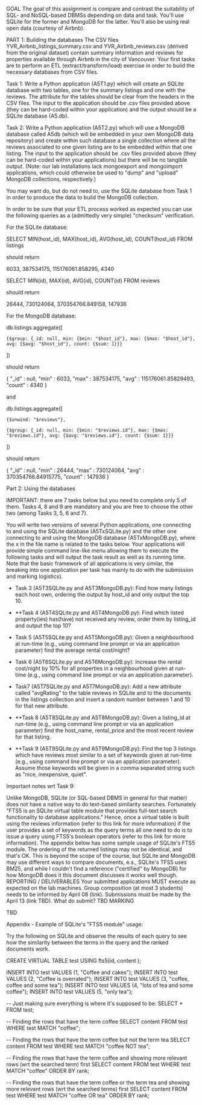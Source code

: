 GOAL
The goal of this assignment is compare and contrast the suitability of SQL- and NoSQL-based DBMSs depending on data and task. You'll use SQLite for the former and MongoDB for the latter. You'll also be using real open data (courtesy of Airbnb).

PART 1: Building the databases
The CSV files YVR_Airbnb_listings_summary.csv and YVR_Airbnb_reviews.csv (derived from the original dataset) contain summary information and reviews for properties available through Airbnb in the city of Vancouver. Your first tasks are to perform an ETL (extract/transform/load) exercise in order to build the necessary databases from CSV files.

Task 1: Write a Python application (A5T1.py) which will create an SQLite database with two tables, one for the summary listings and one with the reviews. The attribute for the tables should be clear from the headers in the CSV files. The input to the application should be .csv files provided above (they can be hard-coded within your application) and the output should be a SQLite database (A5.db).

Task 2: Write a Python application (A5T2.py) which will use a MongoDB database called A5db (which will be embedded in your own MongoDB data repository) and create within such database a single collection where all the reviews associated to one given listing are to be embedded within that one listing. The input to the application should be .csv files provided above (they can be hard-coded within your applications) but there will be no tangible output. (Note: our lab installations lack mongoexport and mongoimport applications, which could otherwise be used to "dump" and "upload" MongoDB collections, respectively.)

You may want do, but do not need to, use the SQLite database from Task 1 in order to produce the data to build the MongoDB collection.

In order to be sure that your ETL process worked as expected you can use the following queries as a (admittedly very simple) "checksum" verification. 

For the SQLite database:

SELECT MIN(host_id), MAX(host_id), AVG(host_id), COUNT(host_id) FROM listings

should return 

6033, 387534175, 115176061.858295, 4340

SELECT MIN(id), MAX(id), AVG(id), COUNT(id) FROM reviews 

should return 

26444, 730124064, 370354766.849158, 147936

For the MongoDB database:

db.listings.aggregate([ 

    {$group: {_id: null, min: {$min: "$host_id"}, max: {$max: "$host_id"}, avg: {$avg: "$host_id"}, count: {$sum: 1}}} 

])

should return 

{ "_id" : null, "min" : 6033, "max" : 387534175, "avg" : 115176061.85829493, "count" : 4340 }

and

db.listings.aggregate([

    {$unwind: "$reviews"}, 

    {$group: {_id: null, min: {$min: "$reviews.id"}, max: {$max: "$reviews.id"}, avg: {$avg: "$reviews.id"}, count: {$sum: 1}}}

])

should return 

{ "_id" : null, "min" : 26444, "max" : 730124064, "avg" : 370354766.84915775, "count" : 147936 }

Part 2: Using the databases

IMPORTANT: there are 7 tasks below but you need to complete only 5 of them. Tasks 4, 8 and 9 are mandatory and you are free to choose the other two (among Tasks 3, 5, 6 and 7). 

You will write two versions of several Python applications, one connecting to and using the SQLite database (A5TxSQLite.py) and the other one connecting to and using the MongoDB database (A5TxMongoDB.py), where the x in the file name is related to the tasks below. Your applications will provide simple command line-like menu allowing them to execute the following tasks and will output the task result as well as its running time. Note that the basic framework of all applications is very similar, the breaking into one application per task has mainly to do with the submission and marking logistics).

* Task 3 (A5T3SQLite.py and A5T3MongoDB.py): Find how many listings each host own, ordering the output by host_id and only output the top 10.

* **Task 4 (A5T4SQLite.py and A5T4MongoDB.py): Find which listed property(ies) has(have) not received any review, order them by listing_id and output the top 10? 

* Task 5 (A5T5SQLite.py and A5T5MongoDB.py): Given a neighbourhood at run-time (e.g., using command line prompt or via an application parameter) find the average rental cost/night?

* Task 6 (A5T6SQLite.py and A5T6MongoDB.py): Increase the rental cost/night by 10% for all properties in a neighbourhood given at run-time (e.g., using command line prompt or via an application parameter).

* Task7 (A5T7SQLite.py and A5T7MongoDB.py): Add a new attribute called "avgRating” to the table reviews in SQLite and to the documents in the listings collection and insert a random number between 1 and 10 for that new attribute.

* **Task 8 (A5T8SQLite.py and A5T8MongoDB.py): Given a listing_id at run-time (e.g., using command line prompt or via an application parameter) find the host_name, rental_price and the most recent review for that listing.

* **Task 9 (A5T9SQLite.py and A5T9MongoDB.py): Find the top 3 listings which have reviews most similar to a set of keywords given at run-time (e.g., using command line prompt or via an application parameter). Assume those keywords will be given in a comma separated string such as "nice, inexpensive, quiet". 

Important notes wrt Task 9: 

Unlike MongoDB, SQLite (or SQL-based DBMS in general for that matter) does not have a native way to do text-based similarity searches. Fortunately "FTS5 is an SQLite virtual table module that provides full-text search functionality to database applications." Hence, once a virtual table is built using the reviews information (refer to this link for more information) if the user provides a set of keywords as the query terms all one need to do is to issue a query using FTS5's boolean operators (refer to this link for more information). The appendix below has some sample usage of SQLite's FTS5 module.
The ordering of the returned listings may not be identical, and that's OK. This is beyond the scope of the course, but SQLite and MongoDB may use different ways to compare documents, e.s., SQLite's TFS5 uses BM25, and while I couldn't find a reference ("certified" by MongoDB) for how MongoDB does it this document discusses it works well though.
REPORTING / DELIVERABLES
Your submitted applications MUST execute as expected on the lab machines. 
Group composition (at most 3 students) needs to be informed by April 08 (link).
Submissions must be made by the April 13 (link TBD).
What do submit?
TBD
MARKING

TBD


Appendix - Example of SQLite's "FTS5 module" usage:

Try the following on SQLite and observe the results of each query to see how the similarity between the terms in the query and the ranked documents work.

CREATE VIRTUAL TABLE test USING fts5(id, content );

INSERT INTO test VALUES (1, "Coffee and cakes");
INSERT INTO test VALUES (2, "Coffee is overrated");
INSERT INTO test VALUES (3, "coffee, coffee and some tea");
INSERT INTO test VALUES (4, "lots of tea and some coffee");
INSERT INTO test VALUES (5, "only tea");

-- Just making sure everything is where it's supposed to be:
SELECT * FROM test;

-- Finding the rows that have the term coffee
SELECT content FROM test WHERE test MATCH "coffee";

-- Finding the rows that have the term coffee but not the term tea
SELECT content FROM test WHERE test MATCH "coffee NOT tea"; 

-- Finding the rows that have the term coffee and showing more relevant rows (wrt the searched term) first
SELECT content FROM test WHERE test MATCH "coffee" ORDER BY rank;

 -- Finding the rows that have the term coffee or the term tea and showing more relevant rows (wrt the searched terms) first
SELECT content FROM test WHERE test MATCH "coffee OR tea" ORDER BY rank; 
